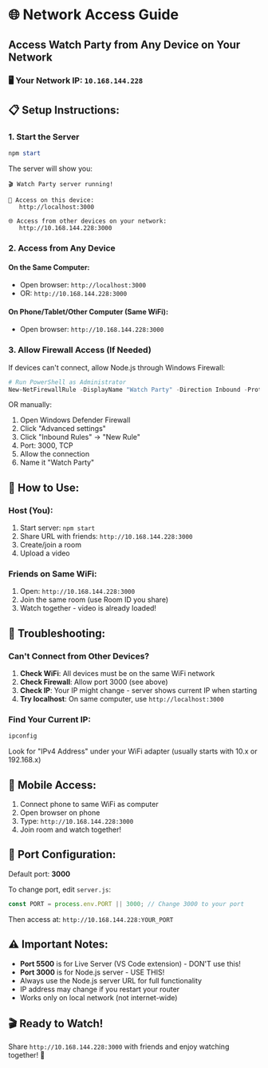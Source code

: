 # 🌐 Network Access Guide

## Access Watch Party from Any Device on Your Network

### 🖥️ Your Network IP: `10.168.144.228`

## 📋 Setup Instructions:

### 1. Start the Server
```powershell
npm start
```

The server will show you:
```
🎬 Watch Party server running!

📱 Access on this device:
   http://localhost:3000

🌐 Access from other devices on your network:
   http://10.168.144.228:3000
```

### 2. Access from Any Device

#### On the Same Computer:
- Open browser: `http://localhost:3000`
- OR: `http://10.168.144.228:3000`

#### On Phone/Tablet/Other Computer (Same WiFi):
- Open browser: `http://10.168.144.228:3000`

### 3. Allow Firewall Access (If Needed)

If devices can't connect, allow Node.js through Windows Firewall:

```powershell
# Run PowerShell as Administrator
New-NetFirewallRule -DisplayName "Watch Party" -Direction Inbound -Protocol TCP -LocalPort 3000 -Action Allow
```

OR manually:
1. Open Windows Defender Firewall
2. Click "Advanced settings"
3. Click "Inbound Rules" → "New Rule"
4. Port: 3000, TCP
5. Allow the connection
6. Name it "Watch Party"

## 🎯 How to Use:

### Host (You):
1. Start server: `npm start`
2. Share URL with friends: `http://10.168.144.228:3000`
3. Create/join a room
4. Upload a video

### Friends on Same WiFi:
1. Open: `http://10.168.144.228:3000`
2. Join the same room (use Room ID you share)
3. Watch together - video is already loaded!

## 🔧 Troubleshooting:

### Can't Connect from Other Devices?

1. **Check WiFi**: All devices must be on the same WiFi network
2. **Check Firewall**: Allow port 3000 (see above)
3. **Check IP**: Your IP might change - server shows current IP when starting
4. **Try localhost**: On same computer, use `http://localhost:3000`

### Find Your Current IP:
```powershell
ipconfig
```
Look for "IPv4 Address" under your WiFi adapter (usually starts with 10.x or 192.168.x)

## 📱 Mobile Access:

1. Connect phone to same WiFi as computer
2. Open browser on phone
3. Type: `http://10.168.144.228:3000`
4. Join room and watch together!

## 🚀 Port Configuration:

Default port: **3000**

To change port, edit `server.js`:
```javascript
const PORT = process.env.PORT || 3000; // Change 3000 to your port
```

Then access at: `http://10.168.144.228:YOUR_PORT`

## ⚠️ Important Notes:

- **Port 5500** is for Live Server (VS Code extension) - DON'T use this!
- **Port 3000** is for Node.js server - USE THIS!
- Always use the Node.js server URL for full functionality
- IP address may change if you restart your router
- Works only on local network (not internet-wide)

## 🎬 Ready to Watch!

Share `http://10.168.144.228:3000` with friends and enjoy watching together! 🍿
